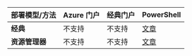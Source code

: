 | **部署模型/方法** | **Azure 门户** | **经典门户** | **PowerShell** |
| --- | --- | --- | --- |
| **经典** |不支持 |不支持 |[文章](../articles/vpn-gateway/vpn-gateway-about-forced-tunneling.md) |
| **资源管理器** |不支持 |不支持 |[文章](../articles/vpn-gateway/vpn-gateway-forced-tunneling-rm.md) |



<!--HONumber=Nov16_HO3-->


